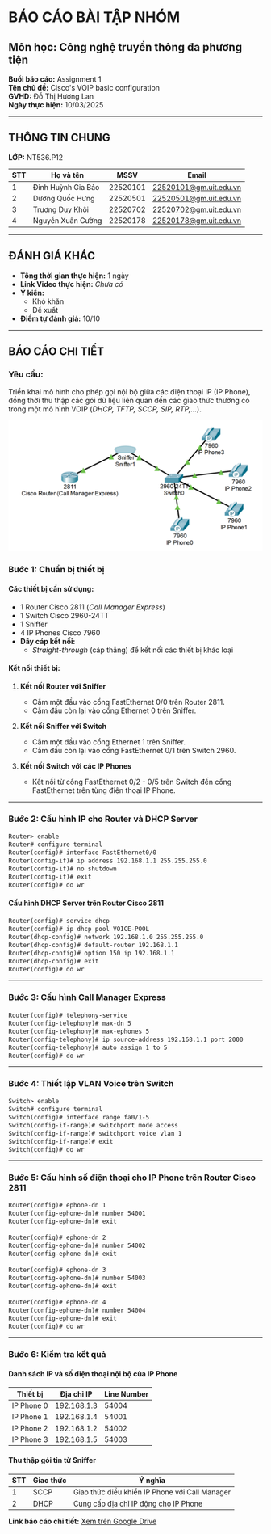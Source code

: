 # BÁO CÁO BÀI TẬP NHÓM

## Môn học: Công nghệ truyền thông đa phương tiện

**Buổi báo cáo:** Assignment 1  
**Tên chủ đề:** Cisco's VOIP basic configuration  
**GVHD:** Đỗ Thị Hương Lan  
**Ngày thực hiện:** 10/03/2025  

---

## THÔNG TIN CHUNG

**LỚP:** NT536.P12  

| STT | Họ và tên            | MSSV      | Email                      |
|----|------------------|----------|--------------------------|
| 1  | Đinh Huỳnh Gia Bảo | 22520101 | 22520101@gm.uit.edu.vn  |
| 2  | Dương Quốc Hưng    | 22520501 | 22520501@gm.uit.edu.vn  |
| 3  | Trương Duy Khôi    | 22520702 | 22520702@gm.uit.edu.vn  |
| 4  | Nguyễn Xuân Cường  | 22520178 | 22520178@gm.uit.edu.vn  |

---

## ĐÁNH GIÁ KHÁC

- **Tổng thời gian thực hiện:** 1 ngày  
- **Link Video thực hiện:** *Chưa có*  
- **Ý kiến:**  
  - Khó khăn  
  - Đề xuất  
- **Điểm tự đánh giá:** 10/10  

---

## BÁO CÁO CHI TIẾT

### Yêu cầu:

Triển khai mô hình cho phép gọi nội bộ giữa các điện thoại IP (IP Phone), đồng thời thu thập các gói dữ liệu liên quan đến các giao thức thường có trong một mô hình VOIP (*DHCP, TFTP, SCCP, SIP, RTP,...*).

![Mô hình yêu cầu](/asset/voip-topology.png)

### Bước 1: Chuẩn bị thiết bị

#### **Các thiết bị cần sử dụng:**

- 1 Router Cisco 2811 (*Call Manager Express*)
- 1 Switch Cisco 2960-24TT
- 1 Sniffer
- 4 IP Phones Cisco 7960
- **Dây cáp kết nối:**  
  - *Straight-through* (cáp thẳng) để kết nối các thiết bị khác loại

#### **Kết nối thiết bị:**

1. **Kết nối Router với Sniffer**

    - Cắm một đầu vào cổng FastEthernet 0/0 trên Router 2811.
    - Cắm đầu còn lại vào cổng Ethernet 0 trên Sniffer.


2. **Kết nối Sniffer với Switch**

    - Cắm một đầu vào cổng Ethernet 1 trên Sniffer.
    - Cắm đầu còn lại vào cổng FastEthernet 0/1 trên Switch 2960.


3. **Kết nối Switch với các IP Phones**

    - Kết nối từ cổng FastEthernet 0/2 - 0/5 trên Switch đến cổng FastEthernet trên từng điện thoại IP Phone.


---

### Bước 2: Cấu hình IP cho Router và DHCP Server

```cisco
Router> enable
Router# configure terminal
Router(config)# interface FastEthernet0/0
Router(config-if)# ip address 192.168.1.1 255.255.255.0
Router(config-if)# no shutdown
Router(config-if)# exit
Router(config)# do wr
```

#### **Cấu hình DHCP Server trên Router Cisco 2811**

```cisco
Router(config)# service dhcp
Router(config)# ip dhcp pool VOICE-POOL
Router(dhcp-config)# network 192.168.1.0 255.255.255.0
Router(dhcp-config)# default-router 192.168.1.1
Router(dhcp-config)# option 150 ip 192.168.1.1
Router(dhcp-config)# exit
Router(config)# do wr
```

---

### Bước 3: Cấu hình Call Manager Express

```cisco
Router(config)# telephony-service
Router(config-telephony)# max-dn 5
Router(config-telephony)# max-ephones 5
Router(config-telephony)# ip source-address 192.168.1.1 port 2000
Router(config-telephony)# auto assign 1 to 5
Router(config)# do wr
```

---

### Bước 4: Thiết lập VLAN Voice trên Switch

```cisco
Switch> enable
Switch# configure terminal
Switch(config)# interface range fa0/1-5
Switch(config-if-range)# switchport mode access
Switch(config-if-range)# switchport voice vlan 1
Switch(config-if-range)# exit
Switch(config)# do wr
```

---

### Bước 5: Cấu hình số điện thoại cho IP Phone trên Router Cisco 2811

```cisco
Router(config)# ephone-dn 1
Router(config-ephone-dn)# number 54001
Router(config-ephone-dn)# exit

Router(config)# ephone-dn 2
Router(config-ephone-dn)# number 54002
Router(config-ephone-dn)# exit

Router(config)# ephone-dn 3
Router(config-ephone-dn)# number 54003
Router(config-ephone-dn)# exit

Router(config)# ephone-dn 4
Router(config-ephone-dn)# number 54004
Router(config-ephone-dn)# exit
Router(config)# do wr
```

---

### Bước 6: Kiểm tra kết quả

#### **Danh sách IP và số điện thoại nội bộ của IP Phone**

| Thiết bị   | Địa chỉ IP      | Line Number |
|-----------|---------------|-------------|
| IP Phone 0 | 192.168.1.3   | 54004       |
| IP Phone 1 | 192.168.1.4   | 54001       |
| IP Phone 2 | 192.168.1.2   | 54002       |
| IP Phone 3 | 192.168.1.5   | 54003       |

#### **Thu thập gói tin từ Sniffer**

| STT | Giao thức | Ý nghĩa |
|----|---------|---------|
| 1  | SCCP    | Giao thức điều khiển IP Phone với Call Manager |
| 2  | DHCP    | Cung cấp địa chỉ IP động cho IP Phone |

**Link báo cáo chi tiết:** [Xem trên Google Drive](https://drive.google.com/file/d/1YqRJB__jni3UAuQggY4ziK_KFhD6TtYr/view?usp=sharing)
